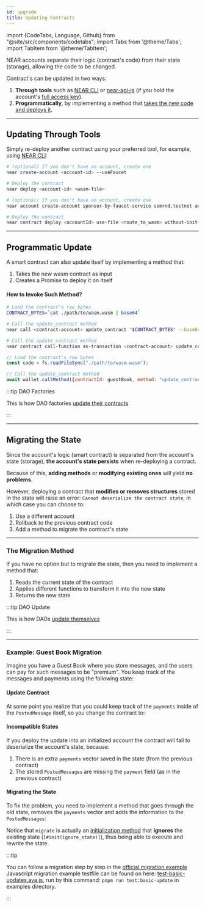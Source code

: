 ```yaml
---
id: upgrade
title: Updating Contracts
---
```

import {CodeTabs, Language, Github} from "@site/src/components/codetabs";
import Tabs from '@theme/Tabs';
import TabItem from '@theme/TabItem';

NEAR accounts separate their logic (contract's code) from their state (storage), allowing the code to be changed.

Contract's can be updated in two ways:

1. **Through tools** such as [NEAR CLI](../../../4.tools/cli.md) or [near-api-js](../../../4.tools/near-api-js/quick-reference.md) (if you hold the account's [full access key](../../../1.concepts/protocol/access-keys.md)).
2. **Programmatically**, by implementing a method that [takes the new code and deploys it](#programmatic-update).

---

## Updating Through Tools

Simply re-deploy another contract using your preferred tool, for example, using [NEAR CLI](../../../4.tools/cli.md):

<Tabs groupId="cli-tabs">
  <TabItem value="short" label="Short">

```bash
# (optional) If you don't have an account, create one
near create-account <account-id> --useFaucet

# Deploy the contract
near deploy <account-id> <wasm-file>
```

</TabItem>

<TabItem value="full" label="Full">

```bash
# (optional) If you don't have an account, create one
near account create-account sponsor-by-faucet-service somrnd.testnet autogenerate-new-keypair save-to-keychain network-config testnet create

# Deploy the contract
near contract deploy <accountId> use-file <route_to_wasm> without-init-call network-config testnet sign-with-keychain send
```

</TabItem>

</Tabs>

---

## Programmatic Update
A smart contract can also update itself by implementing a method that:
1. Takes the new wasm contract as input
2. Creates a Promise to deploy it on itself

<CodeTabs>
  <Language value="rust" language="rust">
    <Github fname="update.rs"
        url="https://github.com/near-examples/update-migrate-rust/blob/main/self-updates/base/src/update.rs"
        start="10" end="31" />

</Language>

</CodeTabs>

#### How to Invoke Such Method?

<Tabs groupId="cli-tabs">
  <TabItem value="short" label="Near CLI (short)">

```bash
# Load the contract's raw bytes
CONTRACT_BYTES=`cat ./path/to/wasm.wasm | base64`

# Call the update_contract method
near call <contract-account> update_contract "$CONTRACT_BYTES" --base64 --accountId <manager-account> --gas 300000000000000
```

</TabItem>

<TabItem value="full" label="Near CLI (full)">

```bash
# Call the update_contract method
near contract call-function as-transaction <contract-account> update_contract file-args </path/to/wasm.wasm> prepaid-gas '300.0 Tgas' attached-deposit '0 NEAR' sign-as <manager-account> network-config testnet sign-with-keychain send
```

</TabItem>

<TabItem value="js" label="🌐 JavaScript">

```js
// Load the contract's raw bytes
const code = fs.readFileSync("./path/to/wasm.wasm");

// Call the update_contract method
await wallet.callMethod({contractId: guestBook, method: "update_contract", args: code, gas: "300000000000000"});
```

</TabItem>

</Tabs>

:::tip DAO Factories

This is how DAO factories [update their contracts](https://github.com/near-daos/sputnik-dao-contract/blob/main/sputnikdao-factory2/src/factory_manager.rs#L60)

:::

---

## Migrating the State

Since the account's logic (smart contract) is separated from the account's state (storage),
**the account's state persists** when re-deploying a contract.

Because of this, **adding methods** or **modifying existing ones** will yield **no problems**.

However, deploying a contract that **modifies or removes structures**  stored in the state will raise an
error: `Cannot deserialize the contract state`, in which case you can choose to:
1. Use a different account
2. Rollback to the previous contract code
3. Add a method to migrate the contract's state

<hr className="subsection" />

### The Migration Method

If you have no option but to migrate the state, then you need to implement a method that:
1. Reads the current state of the contract
2. Applies different functions to transform it into the new state
3. Returns the new state

:::tip DAO Update

This is how DAOs [update themselves](https://github.com/near-daos/sputnik-dao-contract/blob/main/sputnikdao2/src/upgrade.rs#L59)

:::

<hr className="subsection" />

### Example: Guest Book Migration

Imagine you have a Guest Book where you store messages, and the users can pay for such messages
to be "premium". You keep track of the messages and payments using the following state:

<CodeTabs>
<Language value="js" language="js">

<Github fname="index.js"
      url="https://github.com/near/near-sdk-js/blob/develop/examples/src/basic-updates-base.js"
      start="16" end="37" />

</Language>

<Language value="rust" language="rust">

<Github fname="lib.rs"
    url="https://github.com/near-examples/update-migrate-rust/blob/main/basic-updates/base/src/lib.rs"
    start="10" end="21" />

</Language>

</CodeTabs>

#### Update Contract

At some point you realize that you could keep track of the `payments` inside of the `PostedMessage` itself,
so you change the contract to:

<CodeTabs>
<Language value="js" language="js">

<Github fname="index.js"
      url="https://github.com/near/near-sdk-js/blob/develop/examples/src/basic-updates-update.js"
      start="23" end="45" />

</Language>

<Language value="rust" language="rust">

<Github fname="lib.rs"
    url="https://github.com/near-examples/update-migrate-rust/blob/main/basic-updates/update/src/lib.rs"
    start="12" end="23" />

</Language>

</CodeTabs>

#### Incompatible States

If you deploy the update into an initialized account the contract will fail to deserialize the account's state,
because:
1. There is an extra `payments` vector saved in the state (from the previous contract)
2. The stored `PostedMessages` are missing the `payment` field (as in the previous contract)

#### Migrating the State

To fix the problem, you need to implement a method that goes through the old state, removes the `payments` vector and
adds the information to the `PostedMessages`:

<CodeTabs>
<Language value="js" language="js">

<Github fname="index.js"
      url="https://github.com/near/near-sdk-js/blob/develop/examples/src/basic-updates-update.js"
      start="7" end="70" />

</Language>

<Language value="rust" language="rust">

<Github fname="lib.rs"
    url="https://github.com/near-examples/update-migrate-rust/blob/main/basic-updates/update/src/migrate.rs"
    start="3" end="46" />

</Language>

</CodeTabs>

Notice that `migrate` is actually an [initialization method](../anatomy/anatomy.md#initialization-method) that **ignores** the existing state (`[#init(ignore_state)]`), thus being able to execute and rewrite the state.

:::tip

You can follow a migration step by step in the [official migration example](https://github.com/near-examples/update-migrate-rust/tree/main/basic-updates/base)
Javascript migration example testfile can be found on here: [test-basic-updates.ava.js](https://github.com/near/near-sdk-js/blob/develop/examples/__tests__/test-basic-updates.ava.js), run by this command: `pnpm run test:basic-update` in examples directory.

:::
